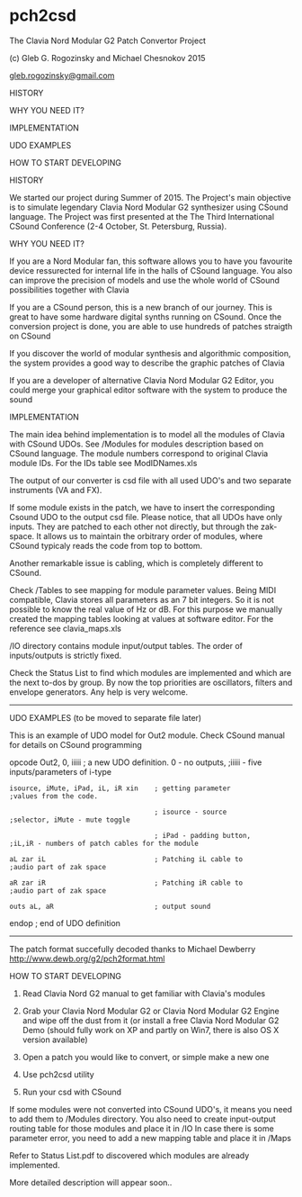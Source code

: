 # pch2csd
The Clavia Nord Modular G2 Patch Convertor Project

(c) Gleb G. Rogozinsky and Michael Chesnokov 2015

gleb.rogozinsky@gmail.com




HISTORY

WHY YOU NEED IT?

IMPLEMENTATION

UDO EXAMPLES

HOW TO START DEVELOPING




HISTORY

We started our project during Summer of 2015. The Project's main objective is to simulate legendary Clavia Nord Modular G2 synthesizer using CSound language. The Project was first presented at the The Third International CSound Conference (2-4 October, St. Petersburg, Russia).

WHY YOU NEED IT?

If you are a Nord Modular fan, this software allows you to have you favourite device ressurected for internal life in the halls of CSound language. You also can improve the precision of models and use the whole world of CSound possibilities together with Clavia

If you are a CSound person, this is a new branch of our journey. This is great to have some hardware digital synths running on CSound. Once the conversion project is done, you are able to use hundreds of patches straigth on CSound

If you discover the world of modular synthesis and algorithmic composition, the system provides a good way to describe the graphic patches of Clavia

If you are a developer of alternative Clavia Nord Modular G2 Editor, you could merge your graphical editor software with the system to produce the sound

IMPLEMENTATION

The main idea behind implementation is to model all the modules of Clavia with CSound UDOs. See /Modules for modules description based on CSound language. The module numbers correspond to original Clavia module IDs. For the IDs table see ModIDNames.xls

The output of our converter is csd file with all used UDO's and two separate instruments (VA and FX).

If some module exists in the patch, we have to insert the corresponding Csound UDO to the output csd file.
Please notice, that all UDOs have only inputs. They are patched to each other not directly, but through the zak-space.
It allows us to maintain the orbitrary order of modules, where CSound typicaly reads the code from top to bottom.

Another remarkable issue is cabling, which is completely different to CSound. 

Check /Tables to see mapping for module parameter values. Being MIDI compatible, Clavia stores all parameters as an 7 bit integers. So it is not possible to know the real value of Hz or dB. For this purpose we manually created the mapping tables looking at values at software editor. For the reference see clavia_maps.xls

/IO directory contains module input/output tables. The order of inputs/outputs is strictly fixed. 

Check the Status List to find which modules are implemented and which are the next to-dos by group. 
By now the top priorities are oscillators, filters and envelope generators. Any help is very welcome.

*************************************************************
UDO EXAMPLES (to be moved to separate file later)

This is an example of UDO model for Out2 module. Check CSound manual for details on CSound programming


opcode Out2, 0, iiiii	; a new UDO definition. 0 - no outputs, 					;iiiii - five inputs/parameters of i-type

	isource, iMute, iPad, iL, iR xin    ; getting parameter      							;values from the code.
	
	                                    ; isource - source 							;selector, iMute - mute toggle
	                                    
	                                    ; iPad - padding button, 			;iL,iR - numbers of patch cables for the module
	                                    
	aL zar iL                           ; Patching iL cable to 							;audio part of zak space
	
	aR zar iR                           ; Patching iR cable to 							;audio part of zak space
	
	outs aL, aR                         ; output sound
	
endop                                 ; end of UDO definition 


***************************************************************
The patch format succefully decoded thanks to Michael Dewberry http://www.dewb.org/g2/pch2format.html

HOW TO START DEVELOPING

1. Read Clavia Nord G2 manual to get familiar with Clavia's modules

2. Grab your Clavia Nord Modular G2 or Clavia Nord Modular G2 Engine and wipe off the dust from it
(or install a free Clavia Nord Modular G2 Demo (should fully work on XP and partly on Win7, there is also OS X version available)

3. Open a patch you would like to convert, or simple make a new one

4. Use pch2csd utility

5. Run your csd with CSound


If some modules were not converted into CSound UDO's, it means you need to add them to /Modules directory.
You also need to create input-output routing table for those modules and place it in /IO
In case there is some parameter error, you need to add a new mapping table and place it in /Maps

Refer to Status List.pdf to discovered which modules are already implemented.


More detailed description will appear soon..
